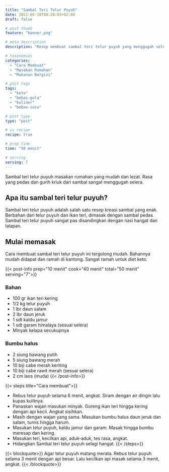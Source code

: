 ```yaml
---
title: "Sambal Teri Telur Puyuh"
date: 2021-05-10T08:20:03+02:00
draft: false

# post thumb
feature: "banner.png"

# meta description
description: "Resep membuat sambal teri telur puyuh yang menggugah selera. Sambal ini merupakan salah satu masakan rumahan yang mudah dibuat."

# taxonomies
categories:
  - "Cara Membuat"
  - "Masakan Rumahan"
  - "Makanan Bergizi"

# post tags
tags:
  - "keto"
  - "bebas-gula"
  - "kuliner"
  - "bebas-susu"

# post type
type: "post"

# is recipe
recipe: true

# prep time
time: "50 menit"

# serving
serving: 7
---
```

Sambal teri telur puyuh masakan rumahan yang mudah dan lezat. Rasa yang pedas dan gurih kriuk dari sambal sangat menggugah selera.

## Apa itu sambal teri telur puyuh?

Sambal teri telur puyuh adalah salah satu resep kreasi sambal yang enak. Berbahan dari telur puyuh dan ikan teri, dimasak dengan sambal pedas. Sambal teri telur puyuh sangat pas disandingkan dengan nasi hangat dan lalapan.

## Mulai memasak

Cara membuat sambal teri telur puyuh ini tergolong mudah. Bahannya mudah didapat dan ramah di kantong. Sangat ramah untuk diet keto.

{{< post-info prep="10 menit" cook="40 menit" total="50 menit" serving="7">}}

### Bahan

-   100 gr ikan teri kering
-   1/2 kg telur puyuh
-   1 lbr daun salam
-   2 lbr daun jeruk
-   1 sdt kaldu jamur
-   1 sdt garam himalaya (sesuai selera)
-   Minyak kelapa secukupnya

### Bumbu halus

-   2 siung bawang putih
-   5 siung bawang merah
-   10 biji cabe merah keriting
-   10 biji cabe rawit merah (sesuai selera)
-   2 cm laos (muda)
{{< /post-info>}}

{{< steps title="Cara membuat">}}
- Rebus telur puyuh selama 6 menit, angkat. Siram dengan air dingin lalu kupas kulitnya.
- Panaskan wajan masukan minyak. Goreng ikan teri hingga kering dengan api kecil. Angkat sisihkan.
- Masih dengan wajan yang sama. Masukan bumbu halus daun jeruk dan salam, tumis hingga harum.
- Masukan telur puyuh, kaldu jamur dan garam. Masak hingga bumbu meresap dan kering.
- Masukan teri, kecilkan api, aduk-aduk, tes rasa, angkat.
- Hidangkan Sambal teri telur puyuh selagi hangat.
{{< /steps>}}

{{< blockquote>}}
Agar telur puyuh matang merata. Rebus telur puyuh selama 3 menit dengan api besar. Lalu kecilkan api masak selama 3 menit, angkat.
{{< /blockquote>}}
